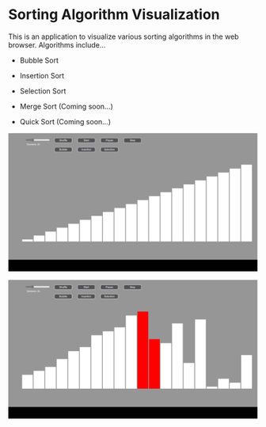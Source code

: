 # Sorting Algorithm Visualization

This is an application to visualize various sorting algorithms in the web browser. Algorithms include...

- Bubble Sort

- Insertion Sort

- Selection Sort

- Merge Sort (Coming soon...)

- Quick Sort (Coming soon...)

!["Sorted Array"](sorting-1-updated.png)

!["Unsorted Array"](sorting-2-updated.png)